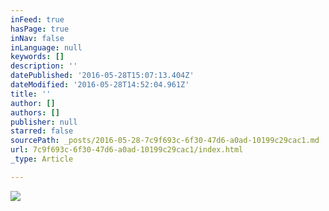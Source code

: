 ```yaml
---
inFeed: true
hasPage: true
inNav: false
inLanguage: null
keywords: []
description: ''
datePublished: '2016-05-28T15:07:13.404Z'
dateModified: '2016-05-28T14:52:04.961Z'
title: ''
author: []
authors: []
publisher: null
starred: false
sourcePath: _posts/2016-05-28-7c9f693c-6f30-47d6-a0ad-10199c29cac1.md
url: 7c9f693c-6f30-47d6-a0ad-10199c29cac1/index.html
_type: Article

---
```

![](https://the-grid-user-content.s3-us-west-2.amazonaws.com/8081dabf-0885-4965-b461-a72d920b9a82.jpg)